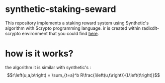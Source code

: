 # synthetic-staking-seward
This repository implements a staking reward system using Synthetic's algorithm with Scrypto programming language. 
ir is created within radixdlt-scrypto environment that you could find [here]([https://pages.github.com/](https://github.com/radixdlt/radixdlt-scrypto)https://github.com/radixdlt/radixdlt-scrypto).

# how is it works?
the algorithm it is similar with synthetic's :
$$r\left(u,a,b\right) = \sum_{t=a}^b R\frac{l\left(u,t\right)}{L\left(t\right)}$$

